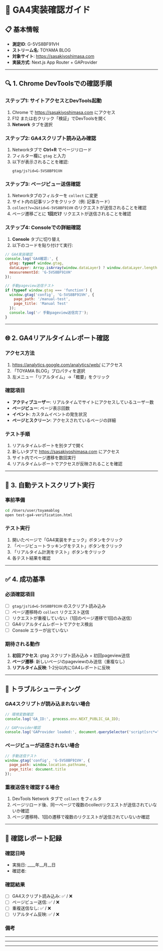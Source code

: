 # 🎯 GA4実装確認ガイド

## 📋 基本情報
- **測定ID**: G-5VS8BF91VH
- **ストリーム名**: TOYAMA BLOG
- **対象サイト**: https://sasakiyoshimasa.com
- **実装方式**: Next.js App Router + GAProvider

---

## 🔍 1. Chrome DevToolsでの確認手順

### ステップ1: サイトアクセスとDevTools起動
1. Chrome で https://sasakiyoshimasa.com にアクセス
2. F12 または右クリック「検証」でDevToolsを開く
3. **Network** タブを選択

### ステップ2: GA4スクリプト読み込み確認
1. Networkタブで **Ctrl+R** でページリロード
2. フィルター欄に `gtag` と入力
3. 以下が表示されることを確認:
   ```
   gtag/js?id=G-5VS8BF91VH
   ```

### ステップ3: ページビュー送信確認
1. Networkタブのフィルターを `collect` に変更
2. サイト内の記事リンクをクリック（例: 記事カード）
3. `collect?v=2&tid=G-5VS8BF91VH` のリクエストが送信されることを確認
4. ページ遷移ごとに **1回だけ** リクエストが送信されることを確認

### ステップ4: Consoleでの詳細確認
1. **Console** タブに切り替え
2. 以下のコードを貼り付けて実行:

```javascript
// GA4実装確認
console.log('GA4確認:', {
  gtag: typeof window.gtag,
  dataLayer: Array.isArray(window.dataLayer) ? window.dataLayer.length : 'なし',
  measurementId: 'G-5VS8BF91VH'
});

// 手動pageview送信テスト
if (typeof window.gtag === 'function') {
  window.gtag('config', 'G-5VS8BF91VH', {
    page_path: '/manual-test',
    page_title: 'Manual Test'
  });
  console.log('✅ 手動pageview送信完了');
}
```

---

## 🌐 2. GA4リアルタイムレポート確認

### アクセス方法
1. https://analytics.google.com/analytics/web/ にアクセス
2. 「TOYAMA BLOG」プロパティを選択
3. 左メニュー「リアルタイム」→「概要」をクリック

### 確認項目
- **アクティブユーザー**: リアルタイムでサイトにアクセスしているユーザー数
- **ページビュー**: ページ表示回数
- **イベント**: カスタムイベントの発生状況
- **ページとスクリーン**: アクセスされているページの詳細

### テスト手順
1. リアルタイムレポートを別タブで開く
2. 新しいタブで https://sasakiyoshimasa.com にアクセス
3. サイト内でページ遷移を数回実行
4. リアルタイムレポートでアクセスが反映されることを確認

---

## 🧪 3. 自動テストスクリプト実行

### 事前準備
```bash
cd /Users/user/toyamablog
open test-ga4-verification.html
```

### テスト実行
1. 開いたページで「GA4実装をチェック」ボタンをクリック
2. 「ページビュートラッキングをテスト」ボタンをクリック
3. 「リアルタイム計測をテスト」ボタンをクリック
4. 各テスト結果を確認

---

## ✅ 4. 成功基準

### 必須確認項目
- [ ] `gtag/js?id=G-5VS8BF91VH` のスクリプト読み込み
- [ ] ページ遷移時の `collect` リクエスト送信
- [ ] リクエストが重複していない（1回のページ遷移で1回のみ送信）
- [ ] GA4リアルタイムレポートでアクセス検出
- [ ] Console エラーが出ていない

### 期待される動作
1. **初回アクセス**: gtag スクリプト読み込み + 初回pageview送信
2. **ページ遷移**: 新しいページのpageviewのみ送信（重複なし）
3. **リアルタイム反映**: 1-2分以内にGA4レポートに反映

---

## 🚨 トラブルシューティング

### GA4スクリプトが読み込まれない場合
```javascript
// 環境変数確認
console.log('GA_ID:', process.env.NEXT_PUBLIC_GA_ID);

// GAProvider確認
console.log('GAProvider loaded:', document.querySelector('script[src*="gtag"]') !== null);
```

### ページビューが送信されない場合
```javascript
// 手動送信テスト
window.gtag('config', 'G-5VS8BF91VH', {
  page_path: window.location.pathname,
  page_title: document.title
});
```

### 重複送信を確認する場合
1. DevTools Network タブで `collect` をフィルタ
2. ページリロード後、同一ページで複数のcollectリクエストが送信されていないか確認
3. ページ遷移時、1回の遷移で複数のリクエストが送信されていないか確認

---

## 📝 確認レポート記録

### 確認日時
- 実施日: ____年__月__日
- 確認者: 

### 確認結果
- [ ] GA4スクリプト読み込み: ✅ / ❌
- [ ] ページビュー送信: ✅ / ❌  
- [ ] 重複送信なし: ✅ / ❌
- [ ] リアルタイム反映: ✅ / ❌

### 備考
_____________________________________
_____________________________________
_____________________________________